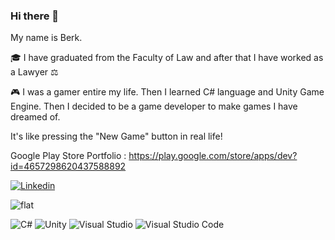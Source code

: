 ### Hi there 👋

My name is Berk. 

:mortar_board: I have graduated from the Faculty of Law and after that I have worked as a Lawyer :balance_scale:

:video_game: I was a gamer entire my life. Then I learned C# language and Unity Game Engine. Then I decided to be a game developer to make games I have dreamed of. 

It's like pressing the "New Game" button in real life!

Google Play Store Portfolio : https://play.google.com/store/apps/dev?id=4657298620437588892


[![Linkedin](https://img.shields.io/badge/linkedin-%230077B5.svg?style=for-the-badge&logo=linkedin&logoColor=white)](https://www.linkedin.com/in/berk-aydemir/)
&nbsp;


![flat](https://github-profile-trophy.vercel.app/?username=aydemirberk&theme=flat)


![C#](https://img.shields.io/badge/c%23-%23239120.svg?style=for-the-badge&logo=c-sharp&logoColor=white)
![Unity](https://img.shields.io/badge/unity-%23000000.svg?style=for-the-badge&logo=unity&logoColor=white)
![Visual Studio](https://img.shields.io/badge/Visual%20Studio-5C2D91.svg?style=for-the-badge&logo=visual-studio&logoColor=white)
![Visual Studio Code](https://img.shields.io/badge/Visual%20Studio%20Code-0078d7.svg?style=for-the-badge&logo=visual-studio-code&logoColor=white)


